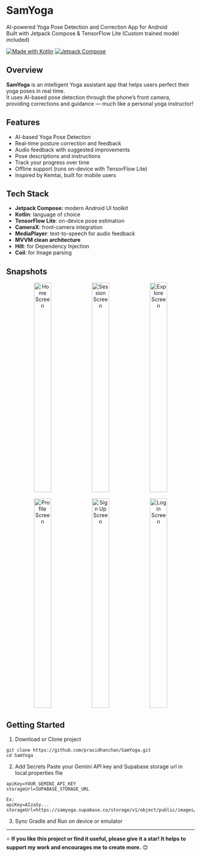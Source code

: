 # SamYoga

AI-powered Yoga Pose Detection and Correction App for Android  
Built with Jetpack Compose & TensorFlow Lite (Custom trained model included)

[![Made with Kotlin](https://img.shields.io/badge/Made%20with-Kotlin-orange?style=flat-square&logo=kotlin)](https://kotlinlang.org/)  [![Jetpack Compose](https://img.shields.io/badge/Jetpack%20Compose-%F0%9F%A7%96-blue?style=flat-square&logo=android)](https://developer.android.com/jetpack/compose)

## Overview

**SamYoga** is an intelligent Yoga assistant app that helps users perfect their yoga poses in real time.  
It uses AI-based pose detection through the phone’s front camera, providing corrections and guidance — much like a personal yoga instructor!

## Features

- AI-based Yoga Pose Detection
- Real-time posture correction and feedback
- Audio feedback with suggested improvements
- Pose descriptions and instructions
- Track your progress over time
- Offline support (runs on-device with TensorFlow Lite)
- Inspired by Kemtai, built for mobile users

## Tech Stack

- **Jetpack Compose:** modern Android UI toolkit
- **Kotlin**: language of choice
- **TensorFlow Lite**: on-device pose estimation
- **CameraX**: front-camera integration
- **MediaPlayer**: text-to-speech for audio feedback
- **MVVM clean architecture**
- **Hilt**: for Dependency Injection
- **Coil**: for Image parsing

## Snapshots

<p align="center">
  <img src="https://github.com/user-attachments/assets/3974a52b-36c7-4d81-b11b-58b41ff1410a" alt="Home Screen" width="30%" height="560px" />
  <img src="https://github.com/user-attachments/assets/8e82ae33-ca83-4748-b287-17acf52d2ca6" alt="Session Screen" width="30%" height="560px" />
  <img src="https://github.com/user-attachments/assets/870d276f-a553-4e3f-a184-808fe9cc3936" alt="Explore Screen" width="30%" height="560px" />
</p>

<p align="center">
  <img src="https://github.com/user-attachments/assets/7377f1b0-6765-41c1-8b78-1e9b6a3141c7" alt="Profile Screen" width="30%" height="560px" />
  <img src="https://github.com/user-attachments/assets/b1ffc7a2-6b01-41a4-be14-2362e10b88e0" alt="Sign Up Screen" width="30%" height="560px" />
  <img src="https://github.com/user-attachments/assets/8d39c7db-e1a6-437c-a8c1-2407b12e66ef" alt="Login Screen" width="30%" height="560px" />
</p>

## Getting Started

1. Download or Clone project

```
git clone https://github.com/prasidhanchan/SamYoga.git
cd SamYoga
```

2. Add Secrets
   Paste your Gemini API key and Supabase storage url in local.properties file
```
apiKey=YOUR_GEMINI_API_KEY
storageUrl=SUPABASE_STORAGE_URL
```
```
Ex:
apiKey=AIzaSy...
storageUrl=https://samyoga.supabase.co/storage/v1/object/public/images/
```

3. Sync Gradle and Run on device or emulator

 ---

⭐ **If you like this project or find it useful, please give it a star! It helps to support my work and encourages me to create more.** 😊